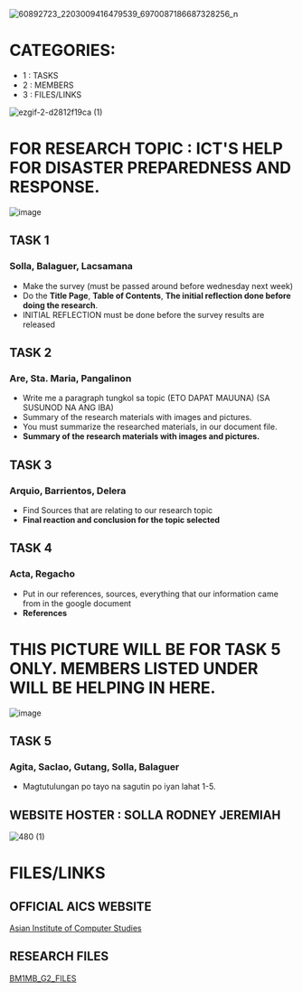 ![60892723_2203009416479539_6970087186687328256_n](https://github.com/user-attachments/assets/2449bea0-19ca-46cc-af72-5186432826ff)






# CATEGORIES:
- 1 : TASKS
- 2 : MEMBERS
- 3 : FILES/LINKS 

![ezgif-2-d2812f19ca (1)](https://github.com/user-attachments/assets/0d9151e7-bc93-4ccf-b5aa-48bdec560da3)


# FOR RESEARCH TOPIC : ICT'S HELP FOR DISASTER PREPAREDNESS AND RESPONSE. 


![image](https://github.com/user-attachments/assets/1d98e183-62a2-4886-90ae-960f02898645)

## TASK 1
### Solla, Balaguer, Lacsamana

* Make the survey (must be passed around before wednesday next week)
* Do the **Title Page**, **Table of Contents**,  **The initial reflection done before doing the research**.
* INITIAL REFLECTION must be done before the survey results are released

## TASK 2
### Are, Sta. Maria, Pangalinon

* Write me a paragraph tungkol sa topic (ETO DAPAT MAUUNA) (SA SUSUNOD NA ANG IBA)
* Summary of the research materials with images and pictures.
* You must summarize the researched materials, in our document file.
* **Summary of the research materials with images and pictures.**

## TASK 3 
### Arquio, Barrientos, Delera
* Find Sources that are relating to our research topic
* **Final reaction and conclusion for the topic selected**

## TASK 4 

### Acta, Regacho

* Put in our references, sources, everything that our information came from in the google document
* **References**

# THIS PICTURE WILL BE FOR TASK 5 ONLY. MEMBERS LISTED UNDER WILL BE HELPING IN HERE.
![image](https://github.com/user-attachments/assets/b6358420-d321-446e-b969-0da08144677d)


## TASK 5
### Agita, Saclao, Gutang, Solla, Balaguer

* Magtutulungan po tayo na sagutin po iyan lahat 1-5.





## WEBSITE HOSTER  : SOLLA RODNEY JEREMIAH
![480 (1)](https://github.com/user-attachments/assets/7087ac86-84d8-4ad2-bcd6-dbf9cedb0639)



# FILES/LINKS #

## OFFICIAL AICS WEBSITE
[Asian Institute of Computer Studies](https://aics.edu.ph/)


## RESEARCH FILES
[ BM1MB_G2_FILES ](https://drive.google.com/drive/folders/1h05xLkq-YhtVpwv9zn5M1U5nAsqwpvkW?usp=drive_link)














